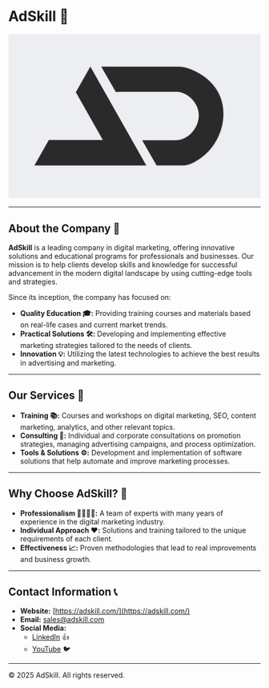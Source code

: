 # AdSkill 🚀

![AdSkill Logo](https://github.com/AdSkill-Agency/.github/blob/main/logo.png) 

---

## About the Company 🏢

**AdSkill** is a leading company in digital marketing, offering innovative solutions and educational programs for professionals and businesses. Our mission is to help clients develop skills and knowledge for successful advancement in the modern digital landscape by using cutting-edge tools and strategies.

Since its inception, the company has focused on:
- **Quality Education 🎓:** Providing training courses and materials based on real-life cases and current market trends.
- **Practical Solutions 🛠️:** Developing and implementing effective marketing strategies tailored to the needs of clients.
- **Innovation 💡:** Utilizing the latest technologies to achieve the best results in advertising and marketing.

---

## Our Services 📝

- **Training 📚:** Courses and workshops on digital marketing, SEO, content marketing, analytics, and other relevant topics.
- **Consulting 🤝:** Individual and corporate consultations on promotion strategies, managing advertising campaigns, and process optimization.
- **Tools & Solutions ⚙️:** Development and implementation of software solutions that help automate and improve marketing processes.

---

## Why Choose AdSkill? 🌟

- **Professionalism 👩‍💼👨‍💼:** A team of experts with many years of experience in the digital marketing industry.
- **Individual Approach ❤️:** Solutions and training tailored to the unique requirements of each client.
- **Effectiveness 📈:** Proven methodologies that lead to real improvements and business growth.

---

## Contact Information 📞

- **Website:** [https://adskill.com/](https://adskill.com/)
- **Email:** [sales@adskill.com](mailto:sales@adskill.com)
- **Social Media:**
  - [LinkedIn](https://www.linkedin.com/company/adskill/) 👍
  - [YouTube](https://www.youtube.com/channel/UCwvH24v1xw_eHSN-TTITedA) 🐦

---

© 2025 AdSkill. All rights reserved.

